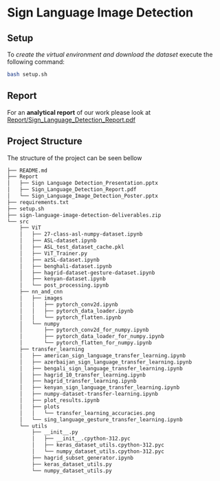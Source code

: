 # Sign Language Image Detection



## Setup

To _create the virtual environment and download the dataset_ execute the following command:

```sh
bash setup.sh
```

## Report

For an __analytical report__ of our work please look at [Report/Sign_Language_Detection_Report.pdf](Report/Sign_Language_Detection_Report.pdf)

## Project Structure

The structure of the project can be seen bellow

```bash
├── README.md
├── Report
│   ├── Sign Language Detection_Presentation.pptx
│   ├── Sign_Language_Detection_Report.pdf
│   └── Sign_Language_Image_Detection_Poster.pptx
├── requirements.txt
├── setup.sh
├── sign-language-image-detection-deliverables.zip
└── src
    ├── ViT
    │   ├── 27-class-asl-numpy-dataset.ipynb
    │   ├── ASL-dataset.ipynb
    │   ├── ASL_test_dataset_cache.pkl
    │   ├── ViT_Trainer.py
    │   ├── azSL-dataset.ipynb
    │   ├── benghali-dataset.ipynb
    │   ├── hagrid-dataset-gesture-dataset.ipynb
    │   ├── kenyan-dataset.ipynb
    │   └── post_processing.ipynb
    ├── nn_and_cnn
    │   ├── images
    │   │   ├── pytorch_conv2d.ipynb
    │   │   ├── pytorch_data_loader.ipynb
    │   │   └── pytorch_flatten.ipynb
    │   └── numpy
    │       ├── pytorch_conv2d_for_numpy.ipynb
    │       ├── pytorch_data_loader_for_numpy.ipynb
    │       └── pytorch_flatten_for_numpy.ipynb
    ├── transfer_learning
    │   ├── american_sign_language_transfer_learning.ipynb
    │   ├── azerbaijan_sign_language_transfer_learning.ipynb
    │   ├── bengali_sign_language_transfer_learning.ipynb
    │   ├── hagrid_10_transfer_learning.ipynb
    │   ├── hagrid_transfer_learning.ipynb
    │   ├── kenyan_sign_language_transfer_learning.ipynb
    │   ├── numpy-dataset-transfer-learning.ipynb
    │   ├── plot_results.ipynb
    │   ├── plots
    │   │   └── transfer_learning_accuracies.png
    │   └── sing_language_gesture_transfer_learning.ipynb
    └── utils
        ├── __init__.py
        │   ├── __init__.cpython-312.pyc
        │   ├── keras_dataset_utils.cpython-312.pyc
        │   └── numpy_dataset_utils.cpython-312.pyc
        ├── hagrid_subset_generator.ipynb
        ├── keras_dataset_utils.py
        └── numpy_dataset_utils.py
```